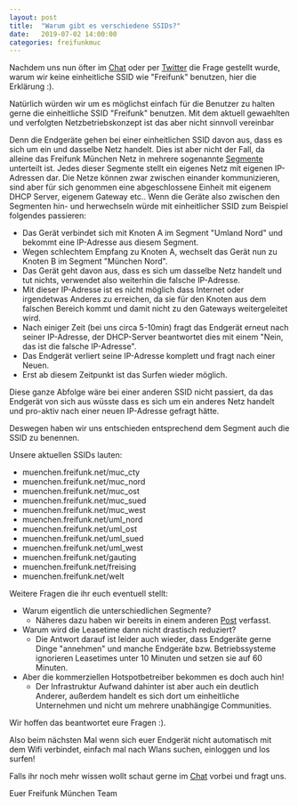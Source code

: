 ```yaml
---
layout: post
title:  "Warum gibt es verschiedene SSIDs?"
date:   2019-07-02 14:00:00
categories: freifunkmuc
---
```

Nachdem uns nun öfter im [Chat](https://chat.ffmuc.net) oder per [Twitter](https://twitter.com/FreifunkMUC) die Frage gestellt wurde, warum wir keine einheitliche SSID wie "Freifunk" benutzen, hier die Erklärung :).

Natürlich würden wir um es möglichst einfach für die Benutzer zu halten gerne die einheitliche SSID "Freifunk" benutzen. Mit dem aktuell gewaehlten und verfolgten Netzbetriebskonzept ist das aber nicht sinnvoll vereinbar

Denn die Endgeräte gehen bei einer einheitlichen SSID davon aus, dass es sich um ein und dasselbe Netz handelt. Dies ist aber nicht der Fall, da alleine das Freifunk München Netz in mehrere sogenannte [Segmente](http://umap.openstreetmap.fr/en/map/ffmuc-sites_319166#8/46.995/12.849) unterteilt ist. Jedes dieser Segmente stellt ein eigenes Netz mit eigenen IP-Adressen dar. Die Netze können zwar zwischen einander kommunizieren, sind aber für sich genommen eine abgeschlossene Einheit mit
eigenem DHCP Server, eigenem Gateway etc.. Wenn die Geräte also zwischen den Segmenten hin- und herwechseln würde mit einheitlicher SSID zum Beispiel folgendes passieren:

* Das Gerät verbindet sich mit Knoten A im Segment "Umland Nord" und bekommt eine IP-Adresse aus diesem Segment.
* Wegen schlechtem Empfang zu Knoten A, wechselt das Gerät nun zu Knoten B im Segment "München Nord".
* Das Gerät geht davon aus, dass es sich um dasselbe Netz handelt und tut nichts, verwendet also weiterhin die falsche IP-Adresse.
* Mit dieser IP-Adresse ist es nicht möglich dass Internet oder irgendetwas Anderes zu erreichen, da sie für den Knoten aus dem falschen Bereich kommt und damit nicht zu den Gateways weitergeleitet wird.
* Nach einiger Zeit (bei uns circa 5-10min) fragt das Endgerät erneut nach seiner IP-Adresse, der DHCP-Server beantwortet dies mit einem "Nein, das ist die falsche IP-Adresse".
* Das Endgerät verliert seine IP-Adresse komplett und fragt nach einer Neuen.
* Erst ab diesem Zeitpunkt ist das Surfen wieder möglich.

Diese ganze Abfolge wäre bei einer anderen SSID nicht passiert, da das Endgerät von sich aus wüsste dass es sich um ein anderes Netz handelt und pro-aktiv nach einer neuen IP-Adresse gefragt hätte.

Deswegen haben wir uns entschieden entsprechend dem Segment auch die SSID zu benennen.

Unsere aktuellen SSIDs lauten:

* muenchen.freifunk.net/muc_cty
* muenchen.freifunk.net/muc_nord
* muenchen.freifunk.net/muc_ost
* muenchen.freifunk.net/muc_sued
* muenchen.freifunk.net/muc_west
* muenchen.freifunk.net/uml_nord
* muenchen.freifunk.net/uml_ost
* muenchen.freifunk.net/uml_sued
* muenchen.freifunk.net/uml_west
* muenchen.freifunk.net/gauting
* muenchen.freifunk.net/freising
* muenchen.freifunk.net/welt


Weitere Fragen die ihr euch eventuell stellt:

* Warum eigentlich die unterschiedlichen Segmente? 
    * Näheres dazu haben wir bereits in einem anderen [Post](https://ffmuc.net/freifunkmuc/2019/05/20/infrastruktur-reboot-teil1/) verfasst.
* Warum wird die Leasetime dann nicht drastisch reduziert? 
    * Die Antwort darauf ist leider auch wieder, dass Endgeräte gerne Dinge "annehmen" und manche Endgeräte bzw. Betriebssysteme ignorieren Leasetimes unter 10 Minuten und setzen sie auf 60 Minuten.
* Aber die kommerziellen Hotspotbetreiber bekommen es doch auch hin!
    * Der Infrastruktur Aufwand dahinter ist aber auch ein deutlich Anderer, außerdem handelt es sich dort um einheitliche Unternehmen und nicht um mehrere unabhängige Communities.

Wir hoffen das beantwortet eure Fragen :). 

Also beim nächsten Mal wenn sich euer Endgerät nicht automatisch mit dem Wifi verbindet, einfach mal nach Wlans suchen, einloggen und los surfen!

Falls ihr noch mehr wissen wollt schaut gerne im [Chat](https://chat.ffmuc.net) vorbei und fragt uns.

Euer Freifunk München Team
